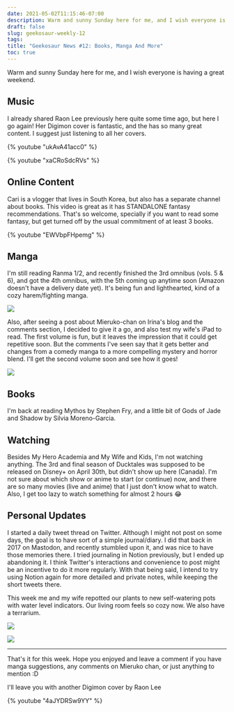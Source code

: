 ```yaml
---
date: 2021-05-02T11:15:46-07:00
description: Warm and sunny Sunday here for me, and I wish everyone is having a great weekend.
draft: false
slug: geekosaur-weekly-12
tags: 
title: "Geekosaur News #12: Books, Manga And More"
toc: true
---
```


Warm and sunny Sunday here for me, and I wish everyone is having a great weekend.

## Music

I already shared Raon Lee previously here quite some time ago, but here I go again! Her Digimon cover is fantastic, and the has so many great content. I suggest just listening to all her covers.

{% youtube "ukAvA41acc0" %}

<!--more-->

{% youtube "xaCRoSdcRVs" %}

## Online Content

Cari is a vlogger that lives in South Korea, but also has a separate channel about books. This video is great as it has STANDALONE fantasy recommendations. That's so welcome, specially if you want to read some fantasy, but get turned off by the usual commitment of at least 3 books.

{% youtube "EWVbpFHpemg" %}

## Manga

I'm still reading Ranma 1/2, and recently finished the 3rd omnibus (vols. 5 & 6), and got the 4th omnibus, with the 5th coming up anytime soon (Amazon doesn't have a delivery date yet). It's being fun and lighthearted, kind of a cozy harem/fighting manga.

![](https://i.imgur.com/HIG69l5.jpg)

Also, after seeing a post about Mieruko-chan on Irina's blog and the comments section, I decided to give it a go, and also test my wife's iPad to read. The first volume is fun, but it leaves the impression that it could get repetitive soon. But the comments I've seen say that it gets better and changes from a comedy manga to a more compelling mystery and horror blend. I'll get the second volume soon and see how it goes!

![](https://i.imgur.com/kO9BYST.jpg?1)

## Books

I'm back at reading Mythos by Stephen Fry, and a little bit of Gods of Jade and Shadow by Silvia Moreno-Garcia.

## Watching

Besides My Hero Academia and My Wife and Kids, I'm not watching anything. The 3rd and final season of Ducktales was supposed to be released on Disney+ on April 30th, but didn't show up here (Canada). I'm not sure about which show or anime to start (or continue) now, and there are so many movies (live and anime) that I just don't know what to watch. Also, I get too lazy to watch something for almost 2 hours 😂

## Personal Updates

I started a daily tweet thread on Twitter. Although I might not post on some days, the goal is to have sort of a simple journal/diary. I did that back in 2017 on Mastodon, and recently stumbled upon it, and was nice to have those memories there. I tried journaling in Notion previously, but I ended up abandoning it. I think Twitter's interactions and convenience to post might be an incentive to do it more regularly. With that being said, I intend to try using Notion again for more detailed and private notes, while keeping the short tweets there.

This week me and my wife repotted our plants to new self-watering pots with water level indicators. Our living room feels so cozy now. We also have a terrarium.

![](https://i.imgur.com/TiPDJId.jpg)

![](https://i.imgur.com/fJoK1cx.jpg)

---

That's it for this week. Hope you enjoyed and leave a comment if you have manga suggestions, any comments on Mieruko chan, or just anything to mention :D

I'll leave you with another Digimon cover by Raon Lee

{% youtube "4aJYDRSw9YY" %}
